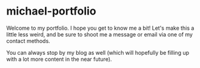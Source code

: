 # michael-portfolio

Welcome to my portfolio.  I hope you get to know me a bit! Let's make this a little less weird, and be sure to shoot me a message or email via one of my contact methods.

You can always stop by my blog as well (which will hopefully be filling up with a lot more content in the near future).
